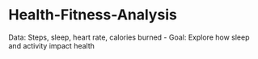 # Health-Fitness-Analysis
Data: Steps, sleep, heart rate, calories burned - Goal: Explore how sleep and activity impact health
